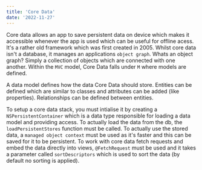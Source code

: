```yaml
---
title: 'Core Data'
date: '2022-11-27'
---
```


Core data allows an app to save persistent data on device which makes it accessible whenever the app is used which can be useful for offline acess. It's a rather old framework which was first created in 2005. Whilst core data isn't a database, it manages an applications `object graph`. Whats an object graph? Simply a collection of objects which are connected with one another. Within the `MVC` model, Core Data falls under `M` where models are defined. 

A data model defines how the data Core Data should store. Entities can be defined which are similar to classes and attributes can be added (like properties). Relationships can be defined between entities.

To setup a core data stack, you must intialise it by creating a `NSPersistentContainer` which is a data type responsible for loading a data model and providing access. To actually load the data from the db, the `loadPersistentStores` function must be called. To actually use the stored data, a `managed object context` must be used as it's faster and this can be saved for it to be persistent. To work with core data fetch requests and embed the data directly into views, `@FetchRequest` must be used and it takes a parameter called `sortDescriptors` which is used to sort the data (by default no sorting is applied). 